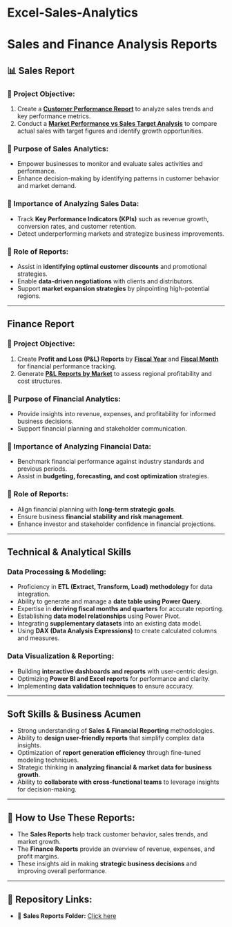 
# Excel-Sales-Analytics
# Sales and Finance Analysis Reports  

## 📊 Sales Report  

### 🔹 Project Objective:  
1. Create a **[Customer Performance Report](https://github.com/CodeWithHarshaan/Excel-Sales-Analytics/blob/main/Customer%20Performance%20Report.pdf)** to analyze sales trends and key performance metrics.  
2. Conduct a **[Market Performance vs Sales Target Analysis](https://github.com/CodeWithHarshaan/Excel-Sales-Analytics/blob/main/Market%20Performance%20vs%20Target%20Report.pdf)** to compare actual sales with target figures and identify growth opportunities.  

### 🔹 Purpose of Sales Analytics:  
- Empower businesses to monitor and evaluate sales activities and performance.  
- Enhance decision-making by identifying patterns in customer behavior and market demand.  

### 🔹 Importance of Analyzing Sales Data:  
- Track **Key Performance Indicators (KPIs)** such as revenue growth, conversion rates, and customer retention.  
- Detect underperforming markets and strategize business improvements.  

### 🔹 Role of Reports:  
- Assist in **identifying optimal customer discounts** and promotional strategies.  
- Enable **data-driven negotiations** with clients and distributors.  
- Support **market expansion strategies** by pinpointing high-potential regions.  

---

##  Finance Report  

### 🔹 Project Objective:  
1. Create **Profit and Loss (P&L) Reports** by **[Fiscal Year](https://github.com/CodeWithHarshaan/Excel-Sales-Analytics/blob/main/P%26L%20Statement%20by%20Fiscal%20Year.pdf)** and **[Fiscal Month](https://github.com/CodeWithHarshaan/Excel-Sales-Analytics/blob/main/P%26L%20Statement%20by%20Fiscal%20Month.pdf)** for financial performance tracking.  
2. Generate **[P&L Reports by Market](https://github.com/CodeWithHarshaan/Excel-Sales-Analytics/blob/main/P%26L%20Statement%20by%20Market.pdf)** to assess regional profitability and cost structures.  

### 🔹 Purpose of Financial Analytics:  
- Provide insights into revenue, expenses, and profitability for informed business decisions.  
- Support financial planning and stakeholder communication.  

### 🔹 Importance of Analyzing Financial Data:  
- Benchmark financial performance against industry standards and previous periods.  
- Assist in **budgeting, forecasting, and cost optimization** strategies.  

### 🔹 Role of Reports:  
- Align financial planning with **long-term strategic goals**.  
- Ensure business **financial stability and risk management**.  
- Enhance investor and stakeholder confidence in financial projections.  

---

## Technical & Analytical Skills  

### **Data Processing & Modeling:**  
- Proficiency in **ETL (Extract, Transform, Load) methodology** for data integration.  
- Ability to generate and manage a **date table using Power Query**.  
- Expertise in **deriving fiscal months and quarters** for accurate reporting.  
- Establishing **data model relationships** using Power Pivot.  
- Integrating **supplementary datasets** into an existing data model.  
- Using **DAX (Data Analysis Expressions)** to create calculated columns and measures.  

### **Data Visualization & Reporting:**  
- Building **interactive dashboards and reports** with user-centric design.  
- Optimizing **Power BI and Excel reports** for performance and clarity.  
- Implementing **data validation techniques** to ensure accuracy.  

---

##  Soft Skills & Business Acumen  

- Strong understanding of **Sales & Financial Reporting** methodologies.  
- Ability to **design user-friendly reports** that simplify complex data insights.  
- Optimization of **report generation efficiency** through fine-tuned modeling techniques.  
- Strategic thinking in **analyzing financial & market data for business growth**.  
- Ability to **collaborate with cross-functional teams** to leverage insights for decision-making.  

---

## 📂 How to Use These Reports:  
- The **Sales Reports** help track customer behavior, sales trends, and market growth.  
- The **Finance Reports** provide an overview of revenue, expenses, and profit margins.  
- These insights aid in making **strategic business decisions** and improving overall performance.  

---

## 🔗 Repository Links:  
- 📁 **Sales Reports Folder:** [Click here](https://github.com/CodeWithHarshaan/Excel-Sales-Analytics)  
    
